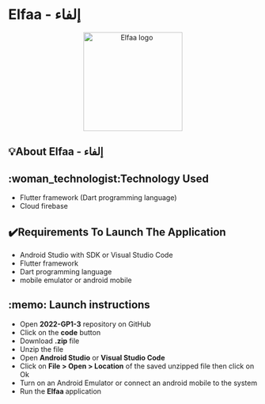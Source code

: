# Elfaa - إلفاء
<p align="center">
   <img src="https://raw.githubusercontent.com/rahaf-alzahrani/2022-GP1-3/main/elfaa/assets/images/logo1.png" alt="Elfaa logo" height="200" width="200">
</p>

<h2>💡About Elfaa - إلفاء <h2>

<h2>:woman_technologist:Technology Used </h2>
<ul>
  <li> Flutter framework (Dart programming language)</li>
  <li> Cloud firebase </li>
  </ul>
  
<h2>✔️Requirements To Launch The Application</h2>
<ul>
<li>Android Studio with SDK or Visual Studio Code</li>
<li> Flutter framework </li>
<li>Dart programming language </li>
<li> mobile emulator or android mobile </li>
</ul>
  
<h2>:memo: Launch instructions</h2>
<ul>
<li>Open <strong>2022-GP1-3</strong> repository on GitHub</li>
<li>Click on the <strong> code</strong> button</li>
<li>Download <strong>.zip</strong> file</li>
<li> Unzip the file </li>
<li> Open <strong> Android Studio</strong> or <strong> Visual Studio Code</strong>  </li>
<li>Click on <strong> File > Open > Location</strong> of the saved unzipped file then click on Ok</li>
<li>Turn on an Android Emulator or connect an android mobile to the system </li>
<li> Run the <strong>Elfaa </strong> application </li>
</ul>

